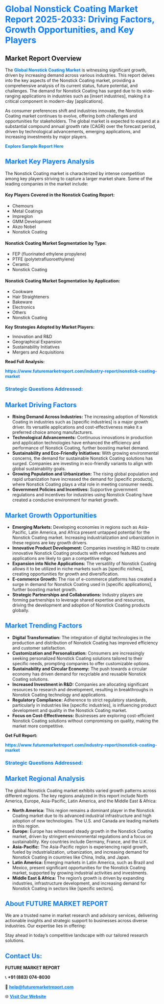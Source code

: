 <h1 style="color: #007BFF;">Global Nonstick Coating Market Report 2025-2033: Driving Factors, Growth Opportunities, and Key Players</h1>

<section id="overview">
<h2>Market Report Overview</h2>
<p>The <a href="https://www.futuremarketreport.com/industry-report/nonstick-coating-market" style="color: #007BFF; text-decoration: none;"><strong>Global Nonstick Coating Market</strong></a> is witnessing significant growth, driven by increasing demand across various industries. This report delves into the key aspects of the Nonstick Coating market, providing a comprehensive analysis of its current status, future potential, and challenges. The demand for Nonstick Coating has surged due to its wide-ranging applications in industries such as [insert industries], making it a critical component in modern-day [applications].</p>
<p>As consumer preferences shift and industries innovate, the Nonstick Coating market continues to evolve, offering both challenges and opportunities for stakeholders. The global market is expected to expand at a substantial compound annual growth rate (CAGR) over the forecast period, driven by technological advancements, emerging applications, and increasing investments by major players.</p>
</section>

<section id="overview">
<p><a href="https://www.futuremarketreport.com/request-sample/reportId=57393" style="color: #007BFF; text-decoration: none;"><strong>Explore Sample Report Here</strong></a></p>
</section>

<section id="key-players">
<h2 style="color: #007BFF;">Market Key Players Analysis</h2>
<p>The Nonstick Coating market is characterized by intense competition among key players striving to capture a larger market share. Some of the leading companies in the market include:</p>
<h4>Key Players Covered in the Nonstick Coating Report:</h4>
<ul><li>Chemours</li><li>Metal Coatings</li><li>Impreglon</li><li>GMM Development</li><li>Akzo Nobel</li><li>Nonstick Coating</li></ul>
<h4>Nonstick Coating Market Segmentation by Type:</h4>
<ul><li>FEP (fluorinated ethylene propylene)</li><li>PTFE (polytetrafluoroethylene)</li><li>Ceramic</li><li>Nonstick Coating</li></ul>

<h4>Nonstick Coating Market Segmentation by Application:</h4>
<ul><li>Cookware</li><li>Hair Straighteners</li><li>Bakeware</li><li>Electronics</li><li>Others</li><li>Nonstick Coating</li></ul>
<p><strong>Key Strategies Adopted by Market Players:</strong></p>
<ul>
<li>Innovation and R&D</li>
<li>Geographical Expansion</li>
<li>Sustainability Initiatives</li>
<li>Mergers and Acquisitions</li>
</ul>
</section>

<section>
<p><strong>Read Full Analysis: </strong></p><a href="https://www.futuremarketreport.com/industry-report/nonstick-coating-market" style="color: #007BFF; text-decoration: none;"><strong>https://www.futuremarketreport.com/industry-report/nonstick-coating-market</strong></a>
<h3 style="color: #007BFF;">Strategic Questions Addressed:</h3>
</section>

<section id="driving-factors">
<h2 style="color: #007BFF;">Market Driving Factors</h2>
<ul>
<li><strong>Rising Demand Across Industries:</strong> The increasing adoption of Nonstick Coating in industries such as [specific industries] is a major growth driver. Its versatile applications and cost-effectiveness make it a preferred choice among manufacturers.</li>
<li><strong>Technological Advancements:</strong> Continuous innovations in production and application technologies have enhanced the efficiency and performance of Nonstick Coating, further boosting market demand.</li>
<li><strong>Sustainability and Eco-Friendly Initiatives:</strong> With growing environmental concerns, the demand for sustainable Nonstick Coating solutions has surged. Companies are investing in eco-friendly variants to align with global sustainability goals.</li>
<li><strong>Growing Population and Urbanization:</strong> The rising global population and rapid urbanization have increased the demand for [specific products], where Nonstick Coating plays a vital role in meeting consumer needs.</li>
<li><strong>Government Policies and Incentives:</strong> Supportive government regulations and incentives for industries using Nonstick Coating have created a conducive environment for market growth.</li>
</ul>
</section>

<section id="growth-opportunities">
<h2 style="color: #007BFF;">Market Growth Opportunities</h2>
<ul>
<li><strong>Emerging Markets:</strong> Developing economies in regions such as Asia-Pacific, Latin America, and Africa present untapped potential for the Nonstick Coating market. Increasing industrialization and urbanization in these regions are key growth drivers.</li>
<li><strong>Innovative Product Development:</strong> Companies investing in R&D to create innovative Nonstick Coating products with enhanced features and applications are likely to gain a competitive edge.</li>
<li><strong>Expansion into Niche Applications:</strong> The versatility of Nonstick Coating allows it to be utilized in niche markets such as [specific niches], creating opportunities for growth and diversification.</li>
<li><strong>E-commerce Growth:</strong> The rise of e-commerce platforms has created a surge in demand for Nonstick Coating used in [specific applications], further boosting market growth.</li>
<li><strong>Strategic Partnerships and Collaborations:</strong> Industry players are forming partnerships to leverage shared expertise and resources, driving the development and adoption of Nonstick Coating products globally.</li>
</ul>
</section>

<section id="trending-factors">
<h2 style="color: #007BFF;">Market Trending Factors</h2>
<ul>
<li><strong>Digital Transformation:</strong> The integration of digital technologies in the production and distribution of Nonstick Coating has improved efficiency and customer satisfaction.</li>
<li><strong>Customization and Personalization:</strong> Consumers are increasingly seeking personalized Nonstick Coating solutions tailored to their specific needs, prompting companies to offer customizable options.</li>
<li><strong>Sustainability and Circular Economy:</strong> The push towards a circular economy has driven demand for recyclable and reusable Nonstick Coating solutions.</li>
<li><strong>Increased Investment in R&D:</strong> Companies are allocating significant resources to research and development, resulting in breakthroughs in Nonstick Coating technology and applications.</li>
<li><strong>Regulatory Compliance:</strong> Adherence to strict regulatory standards, particularly in industries like [specific industries], is influencing product development and quality in the Nonstick Coating market.</li>
<li><strong>Focus on Cost-Effectiveness:</strong> Businesses are exploring cost-efficient Nonstick Coating solutions without compromising on quality, making the market more competitive.</li>
</ul>
</section>

<section>
<p><strong>Get Full Report: </strong></p><a href="https://www.futuremarketreport.com/industry-report/nonstick-coating-market" style="color: #007BFF; text-decoration: none;"><strong>https://www.futuremarketreport.com/industry-report/nonstick-coating-market</strong></a>
<h3 style="color: #007BFF;">Strategic Questions Addressed:</h3>
</section>


<section id="regional-analysis">
<h2 style="color: #007BFF;">Market Regional Analysis</h2>
<p>The global Nonstick Coating market exhibits varied growth patterns across different regions. The key regions analyzed in this report include North America, Europe, Asia-Pacific, Latin America, and the Middle East & Africa:</p>
<ul>
<li><strong>North America:</strong> This region remains a dominant player in the Nonstick Coating market due to its advanced industrial infrastructure and high adoption of new technologies. The U.S. and Canada are leading markets in this region.</li>
<li><strong>Europe:</strong> Europe has witnessed steady growth in the Nonstick Coating market, driven by stringent environmental regulations and a focus on sustainability. Key countries include Germany, France, and the U.K.</li>
<li><strong>Asia-Pacific:</strong> The Asia-Pacific region is experiencing rapid growth, fueled by industrialization, urbanization, and increasing demand for Nonstick Coating in countries like China, India, and Japan.</li>
<li><strong>Latin America:</strong> Emerging markets in Latin America, such as Brazil and Mexico, present significant opportunities for the Nonstick Coating market, supported by growing industrial activities and investments.</li>
<li><strong>Middle East & Africa:</strong> The region’s growth is driven by expanding industries, infrastructure development, and increasing demand for Nonstick Coating in sectors like [specific sectors].</li>
</ul>
</section>

<footer>
<h2 style="color: #007BFF;">About FUTURE MARKET REPORT</h2>
<p>We are a trusted name in market research and advisory services, delivering actionable insights and strategic support to businesses across diverse industries. Our expertise lies in offering:</p>

<p>Stay ahead in today’s competitive landscape with our tailored research solutions.</p>

<h2 style="color: #007BFF;">Contact Us:</h2>
<p><strong>FUTURE MARKET REPORT</strong></p>
<p>📞 <strong>+91 (883) 074-8030</strong></p>
<p>📧 <strong><a href="mailto:help@futuremarketreport.com" style="color: #007BFF;">help@futuremarketreport.com</a></strong></p>
<p>🌐 <strong><a href="https://www.futuremarketreport.com/" style="color: #007BFF;">Visit Our Website</a></strong></p>
</footer>
